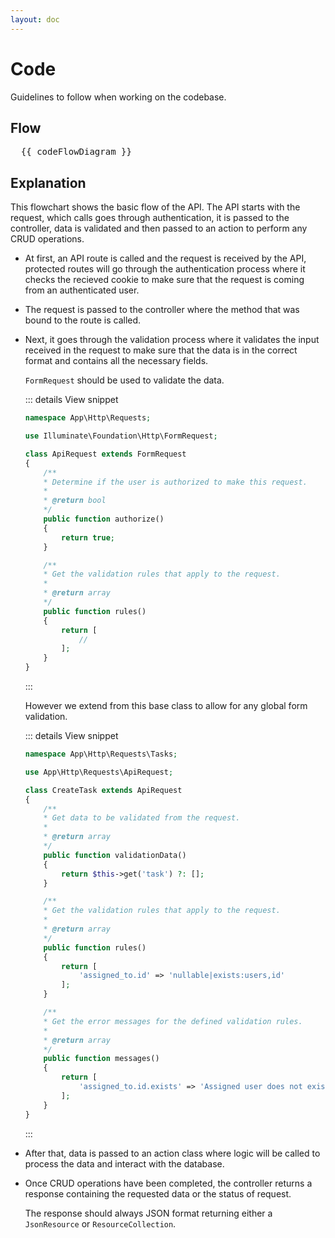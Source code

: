 ```yaml
---
layout: doc
---
```


# Code

Guidelines to follow when working on the codebase.

## Flow

<pre class="mermaid">
  {{ codeFlowDiagram }}
</pre>

## Explanation

This flowchart shows the basic flow of the API. The API starts with the request, which calls goes through authentication, it is passed to the controller, data is validated and then passed to an action to perform any CRUD operations.

- At first, an API route is called and the request is received by the API, protected routes will go through the authentication process where it checks the recieved cookie to make sure that the request is coming from an authenticated user.
- The request is passed to the controller where the method that was bound to the route is called.
- Next, it goes through the validation process where it validates the input received in the request to make sure that the data is in the correct format and contains all the necessary fields.

  `FormRequest` should be used to validate the data.

  ::: details View snippet
  ```php
  namespace App\Http\Requests;

  use Illuminate\Foundation\Http\FormRequest;

  class ApiRequest extends FormRequest
  {
      /**
      * Determine if the user is authorized to make this request.
      *
      * @return bool
      */
      public function authorize()
      {
          return true;
      }

      /**
      * Get the validation rules that apply to the request.
      *
      * @return array
      */
      public function rules()
      {
          return [
              //
          ];
      }
  }
  ```
  :::

  However we extend from this base class to allow for any global form validation.

    ::: details View snippet
  ```php
  namespace App\Http\Requests\Tasks;

  use App\Http\Requests\ApiRequest;

  class CreateTask extends ApiRequest
  {
      /**
      * Get data to be validated from the request.
      *
      * @return array
      */
      public function validationData()
      {
          return $this->get('task') ?: [];
      }

      /**
      * Get the validation rules that apply to the request.
      *
      * @return array
      */
      public function rules()
      {
          return [
              'assigned_to.id' => 'nullable|exists:users,id'
          ];
      }

      /**
      * Get the error messages for the defined validation rules.
      *
      * @return array
      */
      public function messages()
      {
          return [
              'assigned_to.id.exists' => 'Assigned user does not exist'
          ];
      }
  }
  ```
  :::

- After that, data is passed to an action class where logic will be called to process the data and interact with the database.
- Once CRUD operations have been completed, the controller returns a response containing the requested data or the status of request.

  The response should always JSON format returning either a `JsonResource` or `ResourceCollection`.

<script setup>
import { onMounted, ref } from 'vue';
import { initMermaid } from '../composables/useMermaid.ts';

import codeFlowDiagram from '/assets/mmd/code-flow.mmd?raw';

onMounted(async () => {
  initMermaid()
});
</script>